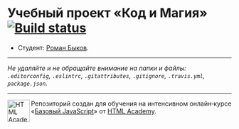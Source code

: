 # Учебный проект «Код и Магия» [![Build status][travis-image]][travis-url]

* Студент: [Роман Быков](https://up.htmlacademy.ru/javascript/11/user/427583).

---

_Не удаляйте и не обращайте внимание на папки и файлы:_<br>
_`.editorconfig`, `.eslintrc`, `.gitattributes`, `.gitignore`, `.travis.yml`, `package.json`._

---

<a href="https://htmlacademy.ru/intensive/javascript"><img align="left" width="50" height="50" title="HTML Academy" src="https://up.htmlacademy.ru/static/img/intensive/javascript/logo-for-github.svg"></a>

Репозиторий создан для обучения на интенсивном онлайн‑курсе «[Базовый JavaScript](https://htmlacademy.ru/intensive/javascript)» от [HTML Academy](https://htmlacademy.ru).

[travis-image]: https://travis-ci.org/htmlacademy-javascript/427583-code-and-magick.svg?branch=master
[travis-url]: https://travis-ci.org/htmlacademy-javascript/427583-code-and-magick
